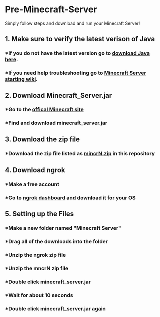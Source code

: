 # Pre-Minecraft-Server
Simply follow steps and download and run your Minecraft Server!


##   1. Make sure to verify the latest verison of Java
### *If you do not have the latest version go to [download Java here](https://www.java.com/en/download/).
### *If you need help troubleshooting go to [Minecraft Server starting wiki](https://minecraft.fandom.com/wiki/Tutorials/Setting_up_a_server).

##   2. Download Minecraft_Server.jar
### *Go to the [offical Minecraft site](https://www.minecraft.net/en-us/download/server)
### *Find and download minecraft_server.jar

##   3. Download the zip file
### *Download the zip file listed as [mincrN.zip](https://github.com/Sleep-Demon/Pre-Minecraft-Server/blob/main/mincrN.zip) in this repository

##   4. Download ngrok
### *Make a free account
### *Go to [ngrok dashboard](https://dashboard.ngrok.com/get-started/setup) and download it for your OS

##   5. Setting up the Files
### *Make a new folder named "Minecraft Server"
### *Drag all of the downloads into the folder
### *Unzip the ngrok zip file
### *Unzip the mncrN zip file
### *Double click minecraft_server.jar
### *Wait for about 10 seconds
### *Double click minecraft_server.jar again

